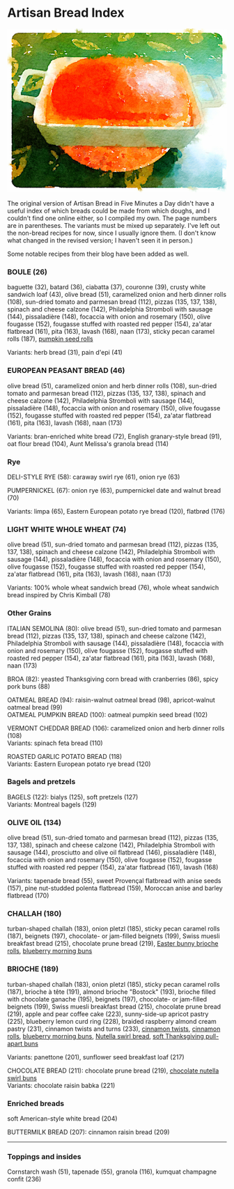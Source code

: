 # Artisan Bread Index

![probably a sweet bread](../images/mysterybreadwc.png)

The original version of Artisan Bread in Five Minutes a Day didn't have a useful index of which breads could be made from which doughs, and I couldn't find one online either, so I compiled my own. The page numbers are in parentheses. The variants must be mixed up separately. I've left out the non-bread recipes for now, since I usually ignore them.  (I don't know what changed in the revised version; I haven't seen it in person.)  

Some notable recipes from their blog have been added as well.

### BOULE (26) 

baguette (32), batard (36), ciabatta (37), couronne (39), crusty white sandwich loaf (43), olive bread (51), caramelized onion and herb dinner rolls (108), sun-dried tomato and parmesan bread (112), pizzas (135, 137, 138), spinach and cheese calzone (142), Philadelphia Stromboli with sausage (144), pissaladière (148), focaccia with onion and rosemary (150), olive fougasse (152), fougasse stuffed with roasted red pepper (154), za'atar flatbread (161), pita (163), lavash (168), naan (173), sticky pecan caramel rolls (187), [pumpkin seed rolls](https://artisanbreadinfive.com/2013/11/22/the-refrigerator-rise-trick-on-crazy-busy-thanksgiving-morning-fresh-rolls-kurbiskernbrot-from-the-german-alps/)

Variants: herb bread (31), pain d'epi (41)

### EUROPEAN PEASANT BREAD (46)

olive bread (51), caramelized onion and herb dinner rolls (108), sun-dried tomato and parmesan bread (112), pizzas (135, 137, 138), spinach and cheese calzone (142), Philadelphia Stromboli with sausage (144), pissaladière (148), focaccia with onion and rosemary (150), olive fougasse (152), fougasse stuffed with roasted red pepper (154), za'atar flatbread (161), pita (163), lavash (168), naan (173)

Variants: bran-enriched white bread (72), English granary-style bread (91), oat flour bread (104), Aunt Melissa's granola bread (114)

### Rye

DELI-STYLE RYE (58): caraway swirl rye (61), onion rye (63)

PUMPERNICKEL (67): onion rye (63), pumpernickel date and walnut bread (70)

Variants: limpa (65), Eastern European potato rye bread (120), flatbrød (176)

### LIGHT WHITE WHOLE WHEAT (74)

olive bread (51), sun-dried tomato and parmesan bread (112), pizzas (135, 137, 138), spinach and cheese calzone (142), Philadelphia Stromboli with sausage (144), pissaladière (148), focaccia with onion and rosemary (150), olive fougasse (152), fougasse stuffed with roasted red pepper (154), za'atar flatbread (161), pita (163), lavash (168), naan (173)

Variants: 100% whole wheat sandwich bread (76), whole wheat sandwich bread inspired by Chris Kimball (78)

### Other Grains

ITALIAN SEMOLINA (80): olive bread (51), sun-dried tomato and parmesan bread (112), pizzas (135, 137, 138), spinach and cheese calzone (142), Philadelphia Stromboli with sausage (144), pissaladière (148), focaccia with onion and rosemary (150), olive fougasse (152), fougasse stuffed with roasted red pepper (154), za'atar flatbread (161), pita (163), lavash (168), naan (173)

BROA (82): yeasted Thanksgiving corn bread with cranberries (86), spicy pork buns (88)

OATMEAL BREAD (94): raisin-walnut oatmeal bread (98), apricot-walnut oatmeal bread (99)    
OATMEAL PUMPKIN BREAD (100): oatmeal pumpkin seed bread (102)

VERMONT CHEDDAR BREAD (106): caramelized onion and herb dinner rolls (108)    
Variants: spinach feta bread (110)

ROASTED GARLIC POTATO BREAD (118)    
Variants: Eastern European potato rye bread (120)

### Bagels and pretzels

BAGELS (122): bialys (125), soft pretzels (127)    
Variants: Montreal bagels (129)

### OLIVE OIL (134)

olive bread (51), sun-dried tomato and parmesan bread (112), pizzas (135, 137, 138), spinach and cheese calzone (142), Philadelphia Stromboli with sausage (144), prosciutto and olive oil flatbread (146), pissaladière (148), focaccia with onion and rosemary (150), olive fougasse (152), fougasse stuffed with roasted red pepper (154), za'atar flatbread (161), lavash (168)

Variants: tapenade bread (55), sweet Provençal flatbread with anise seeds (157), pine nut-studded polenta flatbread (159), Moroccan anise and barley flatbread (170)

### CHALLAH (180)

turban-shaped challah (183), onion pletzl (185), sticky pecan caramel rolls (187), beignets (197), chocolate- or jam-filled beignets (199), Swiss muesli breakfast bread (215), chocolate prune bread (219), [Easter bunny brioche rolls](https://artisanbreadinfive.com/2018/03/24/easter-bunny-brioche-rolls/), [blueberry morning buns](https://artisanbreadinfive.com/2016/07/19/fresh-fruit-brioche-muffins/)

### BRIOCHE (189)

turban-shaped challah (183), onion pletzl (185), sticky pecan caramel rolls (187), brioche à tête (191), almond brioche "Bostock" (193), brioche filled with chocolate ganache (195), beignets (197), chocolate- or jam-filled beignets (199), Swiss muesli breakfast bread (215), chocolate prune bread (219), apple and pear coffee cake (223), sunny-side-up apricot pastry (225), blueberry lemon curd ring (228), braided raspberry almond cream pastry (231), cinnamon twists and turns (233), [cinnamon twists](https://artisanbreadinfive.com/2017/02/27/cinnamon-twists/), [cinnamon rolls](https://artisanbreadinfive.com/2011/03/28/2897/), [blueberry morning buns](https://artisanbreadinfive.com/2016/07/19/fresh-fruit-brioche-muffins/), [Nutella swirl bread](https://artisanbreadinfive.com/2016/05/19/nutella-swirl-bread/), [soft Thanksgiving pull-apart buns](https://artisanbreadinfive.com/2010/11/25/soft-thanksgiving-pull-apart-buns/)


Variants: panettone (201), sunflower seed breakfast loaf (217)

CHOCOLATE BREAD (211): chocolate prune bread (219), [chocolate nutella swirl buns](https://artisanbreadinfive.com/2019/03/11/chocolate-nutella-swirl-buns/)    
Variants: chocolate raisin babka (221)

### Enriched breads

soft American-style white bread (204)

BUTTERMILK BREAD (207): cinnamon raisin bread (209)

---

### Toppings and insides

Cornstarch wash (51), tapenade (55), granola (116), kumquat champagne confit (236)
